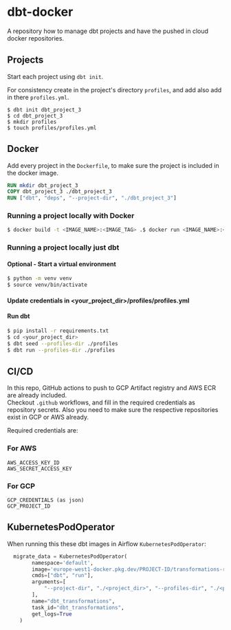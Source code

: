 
# dbt-docker

A repository how to manage dbt projects and have the pushed in cloud docker repositories.

## Projects
Start each project using `dbt init`.

For consistency create in the project's directory `profiles`, and add also add in there `profiles.yml`.

```  
$ dbt init dbt_project_3  
$ cd dbt_project_3  
$ mkdir profiles  
$ touch profiles/profiles.yml  
```  

## Docker

Add every project in the `Dockerfile`, to make sure the project is included in the docker image.

```dockerfile  
RUN mkdir dbt_project_3  
COPY dbt_project_3 ./dbt_project_3  
RUN ["dbt", "deps", "--project-dir", "./dbt_project_3"]  
```  

### Running a project locally with Docker

```bash  
$ docker build -t <IMAGE_NAME>:<IMAGE_TAG> .$ docker run <IMAGE_NAME>:<IMAGE_TAG> dbt run --project-dir ./<project_dir> --profiles-dir ./<project_dir>/profiles
```

### Running a project locally just dbt
#### Optional - Start a virtual environment
```bash
$ python -m venv venv
$ source venv/bin/activate
```

#### Update credentials in <your_project_dir>/profiles/profiles.yml

#### Run dbt
```bash  
$ pip install -r requirements.txt
$ cd <your_project_dir>
$ dbt seed --profiles-dir ./profiles
$ dbt run --profiles-dir ./profiles
```  

## CI/CD
In this repo, GitHub actions to push to GCP Artifact registry and AWS ECR are already included.  
Checkout `.github` workflows, and fill in the required credentials as repository secrets.  Also you need to make sure the respective repositories exist in GCP or AWS already.

Required credentials are:

### For AWS
```  
AWS_ACCESS_KEY_ID  
AWS_SECRET_ACCESS_KEY  
```  
### For GCP
```  
GCP_CREDENTIALS (as json)  
GCP_PROJECT_ID  
```  

## KubernetesPodOperator
When running this these dbt images in Airflow `KubernetesPodOperator`:
```python  
  migrate_data = KubernetesPodOperator(
        namespace='default',
        image='europe-west1-docker.pkg.dev/PROJECT-ID/transformations-repository/dbt-transformations:latest',
        cmds=["dbt", "run"],
        arguments=[
            "--project-dir", "./<project_dir>", "--profiles-dir", "./<project_dir>/profiles"
        ],
        name="dbt_transformations",
        task_id="dbt_transformations",
        get_logs=True
    )
```